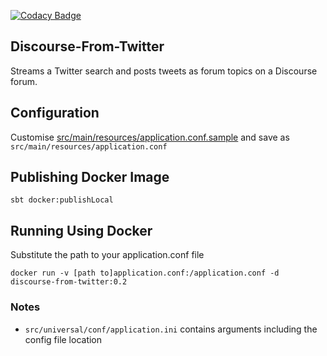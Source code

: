 [![Codacy Badge](https://api.codacy.com/project/badge/Grade/275a68c40e08400388e5e4b5bc7ffcaf)](https://www.codacy.com/manual/chrisbeach/discourse-from-twitter?utm_source=github.com&amp;utm_medium=referral&amp;utm_content=chrisbeach/discourse-from-twitter&amp;utm_campaign=Badge_Grade)

## Discourse-From-Twitter

Streams a Twitter search and posts tweets as forum topics on a 
Discourse forum.

## Configuration

Customise [src/main/resources/application.conf.sample](src/main/resources/application.conf.sample) 
and save as `src/main/resources/application.conf` 

## Publishing Docker Image

    sbt docker:publishLocal

## Running Using Docker

Substitute the path to your application.conf file

    docker run -v [path to]application.conf:/application.conf -d discourse-from-twitter:0.2
    
    
### Notes

* `src/universal/conf/application.ini` contains arguments including the config file location